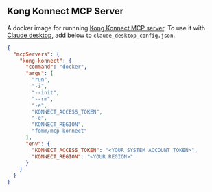 ## Kong Konnect MCP Server

A docker image for runnning [Kong Konnect MCP server](https://github.com/Kong/mcp-konnect). To use it with [Claude desktop](https://claude.ai/download), add below to `claude_desktop_config.json`. 

```json
{
  "mcpServers": {
    "kong-konnect": {
      "command": "docker",
      "args": [
        "run",
        "-i",
        "--init",
        "--rm",
        "-e",
        "KONNECT_ACCESS_TOKEN",
        "-e",
        "KONNECT_REGION",
        "fomm/mcp-konnect"
      ],
      "env": {
        "KONNECT_ACCESS_TOKEN": "<YOUR SYSTEM ACCOUNT TOKEN>",
        "KONNECT_REGION": "<YOUR REGION>"
      }
    }
  }
}
```